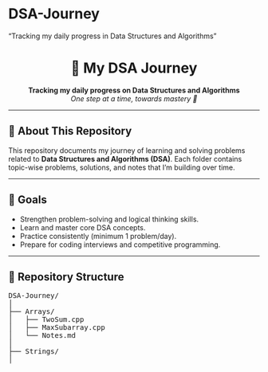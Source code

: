 # DSA-Journey
“Tracking my daily progress in Data Structures and Algorithms”
<h1 align="center">🚀 My DSA Journey</h1>

<p align="center">
  <b>Tracking my daily progress on Data Structures and Algorithms</b><br>
  <i>One step at a time, towards mastery 💪</i>
</p>

---

<h2>📘 About This Repository</h2>

<p>
This repository documents my journey of learning and solving problems related to 
<strong>Data Structures and Algorithms (DSA)</strong>.  
Each folder contains topic-wise problems, solutions, and notes that I’m building over time.
</p>

---

<h2>🎯 Goals</h2>

<ul>
  <li>Strengthen problem-solving and logical thinking skills.</li>
  <li>Learn and master core DSA concepts.</li>
  <li>Practice consistently (minimum 1 problem/day).</li>
  <li>Prepare for coding interviews and competitive programming.</li>
</ul>

---

<h2>📂 Repository Structure</h2>

<pre>
DSA-Journey/
│
├── Arrays/
│   ├── TwoSum.cpp
│   ├── MaxSubarray.cpp
│   └── Notes.md
│
├── Strings/
│

